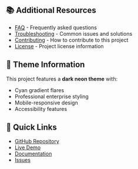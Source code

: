 
## 📚 Additional Resources

- [FAQ](faq.md) - Frequently asked questions
- [Troubleshooting](troubleshooting.md) - Common issues and solutions
- [Contributing](../CONTRIBUTING.md) - How to contribute to this project
- [License](../LICENSE) - Project license information

## 🎨 Theme Information

This project features a **dark neon theme** with:
- Cyan gradient flares
- Professional enterprise styling
- Mobile-responsive design
- Accessibility features

## 🚀 Quick Links

- [GitHub Repository](https://github.com/TiaAstor/tiation-js-sdk)
- [Live Demo](https://tiaastor.github.io/tiation-js-sdk)
- [Documentation](https://github.com/TiaAstor/tiation-js-sdk/wiki)
- [Issues](https://github.com/TiaAstor/tiation-js-sdk/issues)


